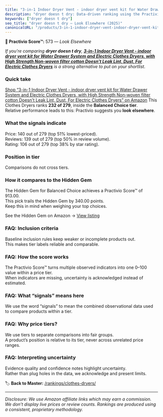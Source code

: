 ```yaml
---
title: "3-in-1 Indoor Dryer Vent - indoor dryer vent kit for Water Drawer System and Electric Clothes Dryers, with High Strength Non-woven filter cotton Doesn't Leak Lint, Dust, For Electric Clothes Dryers"
description: "dryer doesn t dry: Data-driven ranking using the Practivio Score™. Positioned by quality, value, demand, findability, momentum."
keywords: ["dryer doesn t dry"]
seo_title: "dryer doesn t dry — Look Elsewhere (2025)"
canonicalURL: "/products/3-in-1-indoor-dryer-vent-indoor-dryer-vent-kit-for-water-drawer-system-and-electric-clothes-dryers-with-high-strength-non-woven-filter-cotton-doesnt-leak-lint-dust-for-electric-clothes-dryers-B0CJTJ8R6J/"
---
```


**🚫 Practivio Score™:** 573 — _Look Elsewhere_


*If you're comparing **dryer doesn t dry**, **[3-in-1 Indoor Dryer Vent - indoor dryer vent kit for Water Drawer System and Electric Clothes Dryers, with High Strength Non-woven filter cotton Doesn't Leak Lint, Dust, For Electric Clothes Dryers](https://www.amazon.com/dp/B0CJTJ8R6J?tag=practivio-20)** is a strong alternative to put on your shortlist.*
### Quick take
[Shop “3-in-1 Indoor Dryer Vent - indoor dryer vent kit for Water Drawer System and Electric Clothes Dryers, with High Strength Non-woven filter cotton Doesn't Leak Lint, Dust, For Electric Clothes Dryers” on Amazon](https://www.amazon.com/dp/B0CJTJ8R6J?tag=practivio-20)
This Clothes Dryers ranks **232 of 279**, inside the **Balanced Choice tier**.  
Relative performance leads to this: Practivio suggests you **look elsewhere**.

### What the signals indicate
Price: 140 out of 279 (top 51% lowest-priced).  
Reviews: 139 out of 279 (top 50% in review volume).  
Rating: 106 out of 279 (top 38% by star rating).  

### Position in tier
Comparisons do not cross tiers.

### How it compares to the Hidden Gem
The Hidden Gem for Balanced Choice achieves a Practivio Score™ of 913.00.  
This pick trails the Hidden Gem by 340.00 points.  
Keep this in mind when weighing your top choices.  

See the Hidden Gem on Amazon → [View listing](https://www.amazon.com/dp/B00Q4X2FSM?tag=practivio-20)

### FAQ: Inclusion criteria
Baseline inclusion rules keep weaker or incomplete products out.  
This makes tier labels reliable and comparable.

### FAQ: How the score works
The Practivio Score™ turns multiple observed indicators into one 0–100 value within a price tier.  
When indicators are missing, uncertainty is acknowledged instead of estimated.

### FAQ: What “signals” means here
We use the word “signals” to mean the combined observational data used to compare products within a tier.

### FAQ: Why price tiers?
We use tiers to separate comparisons into fair groups.  
A product’s position is relative to its tier, never across unrelated price ranges.

### FAQ: Interpreting uncertainty
Evidence quality and confidence notes highlight uncertainty.  
Rather than plug holes in the data, we acknowledge and present limits.


🏷️ **Back to Master:** [/rankings/clothes-dryers/](/rankings/clothes-dryers/)

---
_Disclosure: We use Amazon affiliate links which may earn a commission. We don’t display live prices or review counts. Rankings are produced using a consistent, proprietary methodology._

